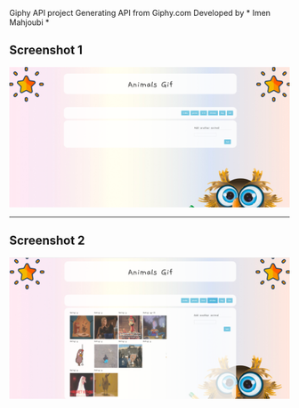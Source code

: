 Giphy API project
Generating API from Giphy.com
Developed by * Imen Mahjoubi *





## Screenshot 1

![img](assets/img/b1.png)




----------

## Screenshot 2

![img](assets/img/b2.png)
